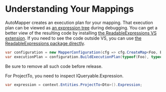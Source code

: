 # Understanding Your Mappings

AutoMapper creates an execution plan for your mapping. That execution plan can be viewed as [an expression tree](https://msdn.microsoft.com/en-us/library/mt654263.aspx?f=255&MSPPError=-2147217396) during debugging. You can get a better view of the resulting code by installing [the ReadableExpressions VS extension](https://marketplace.visualstudio.com/items?itemName=vs-publisher-1232914.ReadableExpressionsVisualizers). If you need to see the code outside VS, you can use [the ReadableExpressions package directly](https://www.nuget.org/packages/AgileObjects.ReadableExpressions).

```c#
var configuration = new MapperConfiguration(cfg => cfg.CreateMap<Foo, Bar>());
var executionPlan = configuration.BuildExecutionPlan(typeof(Foo), typeof(Bar));
```

Be sure to remove all such code before release.

For ProjectTo, you need to inspect IQueryable.Expression.

```c#
var expression = context.Entities.ProjectTo<Dto>().Expression;
```
